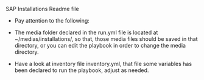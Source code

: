 SAP Installations Readme file

- Pay attention to the following:

* The media folder declared in the run.yml file is located at ~/medias/installations/, so that, those media files should be saved in that directory, or you can edit the playbook in order to change the media directory.

* Have a look at inventory file inventory.yml, that file some variables has been declared to run the playbook, adjust as needed.
